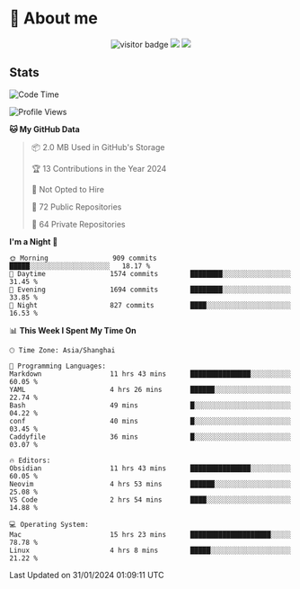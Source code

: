 <!-- ![](https://youpai.roccoshi.top/img/20200804214216.png) -->

# 🧐 About me
 
<p align="center">
<img src="https://visitor-badge.laobi.icu/badge?page_id=Lincest.Lincest&title=hits" alt="visitor badge"/>
<a href="mailto:imroccoshi@gmail.com"><img src="https://img.shields.io/badge/gmail-imroccoshi%40gmail.com-red"></a>
<a href="https://blog.roccoshi.top"><img src="https://img.shields.io/badge/blog-roccoshi-green"></a>
</p>

## Stats

<!--START_SECTION:waka-->
![Code Time](http://img.shields.io/badge/Code%20Time-967%20hrs%2024%20mins-blue)

![Profile Views](http://img.shields.io/badge/Profile%20Views-9-blue)

**🐱 My GitHub Data** 

> 📦 2.0 MB Used in GitHub's Storage 
 > 
> 🏆 13 Contributions in the Year 2024
 > 
> 🚫 Not Opted to Hire
 > 
> 📜 72 Public Repositories 
 > 
> 🔑 64 Private Repositories 
 > 
**I'm a Night 🦉** 

```text
🌞 Morning                909 commits         █████░░░░░░░░░░░░░░░░░░░░   18.17 % 
🌆 Daytime                1574 commits        ████████░░░░░░░░░░░░░░░░░   31.45 % 
🌃 Evening                1694 commits        ████████░░░░░░░░░░░░░░░░░   33.85 % 
🌙 Night                  827 commits         ████░░░░░░░░░░░░░░░░░░░░░   16.53 % 
```


📊 **This Week I Spent My Time On** 

```text
🕑︎ Time Zone: Asia/Shanghai

💬 Programming Languages: 
Markdown                 11 hrs 43 mins      ███████████████░░░░░░░░░░   60.05 % 
YAML                     4 hrs 26 mins       ██████░░░░░░░░░░░░░░░░░░░   22.74 % 
Bash                     49 mins             █░░░░░░░░░░░░░░░░░░░░░░░░   04.22 % 
conf                     40 mins             █░░░░░░░░░░░░░░░░░░░░░░░░   03.45 % 
Caddyfile                36 mins             █░░░░░░░░░░░░░░░░░░░░░░░░   03.07 % 

🔥 Editors: 
Obsidian                 11 hrs 43 mins      ███████████████░░░░░░░░░░   60.05 % 
Neovim                   4 hrs 53 mins       ██████░░░░░░░░░░░░░░░░░░░   25.08 % 
VS Code                  2 hrs 54 mins       ████░░░░░░░░░░░░░░░░░░░░░   14.88 % 

💻 Operating System: 
Mac                      15 hrs 23 mins      ████████████████████░░░░░   78.78 % 
Linux                    4 hrs 8 mins        █████░░░░░░░░░░░░░░░░░░░░   21.22 % 
```


 Last Updated on 31/01/2024 01:09:11 UTC
<!--END_SECTION:waka-->


